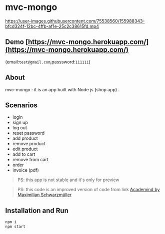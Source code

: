 # mvc-mongo

https://user-images.githubusercontent.com/75538560/155988343-bfcd324f-12bc-4ffb-af1e-25c2c38615fd.mp4

## Demo [https://mvc-mongo.herokuapp.com/](https://mvc-mongo.herokuapp.com/)
(email:`test@gmail.com`,passsword:`111111`)





## About
mvc-mongo : it is an app built with Node js (shop app) .

## Scenarios 

- login
- sign up
- log out
- reset password 
- add product
- remove product
- edit product
- add to cart
- remove from cart
- order
- invoice (pdf)
 
 
> PS: this app is not stable and it's only for  preview

> PS: this code is an improved version of code from link  [Academind by Maximilian Schwarzmüller](https://www.udemy.com/course/nodejs-the-complete-guide/)
 
## Installation and Run

```sh
npm i
npm start
``` 
